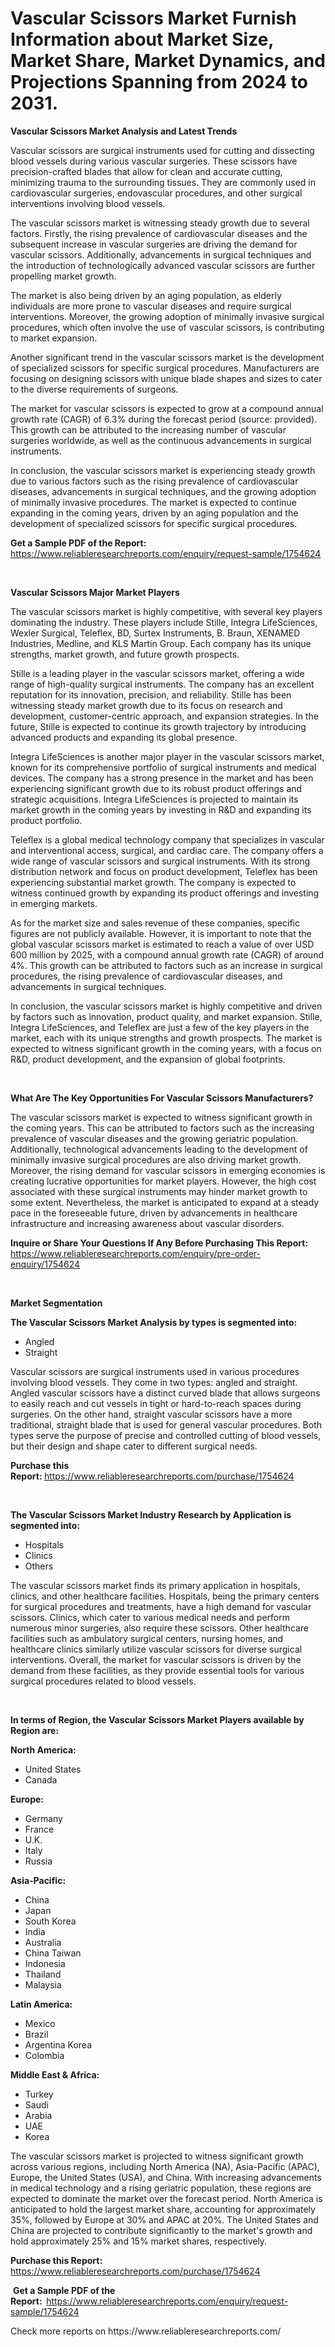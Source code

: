 <p><h1>Vascular Scissors Market Furnish Information about Market Size, Market Share, Market Dynamics, and Projections Spanning from 2024 to 2031.</h1></p><p><strong>Vascular Scissors Market Analysis and Latest Trends</strong></p>
<p><p>Vascular scissors are surgical instruments used for cutting and dissecting blood vessels during various vascular surgeries. These scissors have precision-crafted blades that allow for clean and accurate cutting, minimizing trauma to the surrounding tissues. They are commonly used in cardiovascular surgeries, endovascular procedures, and other surgical interventions involving blood vessels.</p><p>The vascular scissors market is witnessing steady growth due to several factors. Firstly, the rising prevalence of cardiovascular diseases and the subsequent increase in vascular surgeries are driving the demand for vascular scissors. Additionally, advancements in surgical techniques and the introduction of technologically advanced vascular scissors are further propelling market growth.</p><p>The market is also being driven by an aging population, as elderly individuals are more prone to vascular diseases and require surgical interventions. Moreover, the growing adoption of minimally invasive surgical procedures, which often involve the use of vascular scissors, is contributing to market expansion.</p><p>Another significant trend in the vascular scissors market is the development of specialized scissors for specific surgical procedures. Manufacturers are focusing on designing scissors with unique blade shapes and sizes to cater to the diverse requirements of surgeons.</p><p>The market for vascular scissors is expected to grow at a compound annual growth rate (CAGR) of 6.3% during the forecast period (source: provided). This growth can be attributed to the increasing number of vascular surgeries worldwide, as well as the continuous advancements in surgical instruments.</p><p>In conclusion, the vascular scissors market is experiencing steady growth due to various factors such as the rising prevalence of cardiovascular diseases, advancements in surgical techniques, and the growing adoption of minimally invasive procedures. The market is expected to continue expanding in the coming years, driven by an aging population and the development of specialized scissors for specific surgical procedures.</p></p>
<p><strong>Get a Sample PDF of the Report:&nbsp;</strong> <a href="https://www.reliableresearchreports.com/enquiry/request-sample/1754624">https://www.reliableresearchreports.com/enquiry/request-sample/1754624</a></p>
<p>&nbsp;</p>
<p><strong>Vascular Scissors Major Market Players</strong></p>
<p><p>The vascular scissors market is highly competitive, with several key players dominating the industry. These players include Stille, Integra LifeSciences, Wexler Surgical, Teleflex, BD, Surtex Instruments, B. Braun, XENAMED Industries, Medline, and KLS Martin Group. Each company has its unique strengths, market growth, and future growth prospects.</p><p>Stille is a leading player in the vascular scissors market, offering a wide range of high-quality surgical instruments. The company has an excellent reputation for its innovation, precision, and reliability. Stille has been witnessing steady market growth due to its focus on research and development, customer-centric approach, and expansion strategies. In the future, Stille is expected to continue its growth trajectory by introducing advanced products and expanding its global presence.</p><p>Integra LifeSciences is another major player in the vascular scissors market, known for its comprehensive portfolio of surgical instruments and medical devices. The company has a strong presence in the market and has been experiencing significant growth due to its robust product offerings and strategic acquisitions. Integra LifeSciences is projected to maintain its market growth in the coming years by investing in R&D and expanding its product portfolio.</p><p>Teleflex is a global medical technology company that specializes in vascular and interventional access, surgical, and cardiac care. The company offers a wide range of vascular scissors and surgical instruments. With its strong distribution network and focus on product development, Teleflex has been experiencing substantial market growth. The company is expected to witness continued growth by expanding its product offerings and investing in emerging markets.</p><p>As for the market size and sales revenue of these companies, specific figures are not publicly available. However, it is important to note that the global vascular scissors market is estimated to reach a value of over USD 600 million by 2025, with a compound annual growth rate (CAGR) of around 4%. This growth can be attributed to factors such as an increase in surgical procedures, the rising prevalence of cardiovascular diseases, and advancements in surgical techniques.</p><p>In conclusion, the vascular scissors market is highly competitive and driven by factors such as innovation, product quality, and market expansion. Stille, Integra LifeSciences, and Teleflex are just a few of the key players in the market, each with its unique strengths and growth prospects. The market is expected to witness significant growth in the coming years, with a focus on R&D, product development, and the expansion of global footprints.</p></p>
<p>&nbsp;</p>
<p><strong>What Are The Key Opportunities For Vascular Scissors Manufacturers?</strong></p>
<p><p>The vascular scissors market is expected to witness significant growth in the coming years. This can be attributed to factors such as the increasing prevalence of vascular diseases and the growing geriatric population. Additionally, technological advancements leading to the development of minimally invasive surgical procedures are also driving market growth. Moreover, the rising demand for vascular scissors in emerging economies is creating lucrative opportunities for market players. However, the high cost associated with these surgical instruments may hinder market growth to some extent. Nevertheless, the market is anticipated to expand at a steady pace in the foreseeable future, driven by advancements in healthcare infrastructure and increasing awareness about vascular disorders.</p></p>
<p><strong>Inquire or Share Your Questions If Any Before Purchasing This Report:</strong> <a href="https://www.reliableresearchreports.com/enquiry/pre-order-enquiry/1754624">https://www.reliableresearchreports.com/enquiry/pre-order-enquiry/1754624</a></p>
<p>&nbsp;</p>
<p><strong>Market Segmentation</strong></p>
<p><strong>The Vascular Scissors Market Analysis by types is segmented into:</strong></p>
<p><ul><li>Angled</li><li>Straight</li></ul></p>
<p><p>Vascular scissors are surgical instruments used in various procedures involving blood vessels. They come in two types: angled and straight. Angled vascular scissors have a distinct curved blade that allows surgeons to easily reach and cut vessels in tight or hard-to-reach spaces during surgeries. On the other hand, straight vascular scissors have a more traditional, straight blade that is used for general vascular procedures. Both types serve the purpose of precise and controlled cutting of blood vessels, but their design and shape cater to different surgical needs.</p></p>
<p><strong>Purchase this Report:&nbsp;</strong><a href="https://www.reliableresearchreports.com/purchase/1754624">https://www.reliableresearchreports.com/purchase/1754624</a></p>
<p>&nbsp;</p>
<p><strong>The Vascular Scissors Market Industry Research by Application is segmented into:</strong></p>
<p><ul><li>Hospitals</li><li>Clinics</li><li>Others</li></ul></p>
<p><p>The vascular scissors market finds its primary application in hospitals, clinics, and other healthcare facilities. Hospitals, being the primary centers for surgical procedures and treatments, have a high demand for vascular scissors. Clinics, which cater to various medical needs and perform numerous minor surgeries, also require these scissors. Other healthcare facilities such as ambulatory surgical centers, nursing homes, and healthcare clinics similarly utilize vascular scissors for diverse surgical interventions. Overall, the market for vascular scissors is driven by the demand from these facilities, as they provide essential tools for various surgical procedures related to blood vessels.</p></p>
<p>&nbsp;</p>
<p><strong>In terms of Region, the Vascular Scissors Market Players available by Region are:</strong></p>
<p>
    <p> <strong> North America: </strong>
        <ul>
            <li>United States</li>
            <li>Canada</li>
        </ul>
        </p> 
    <p> <strong> Europe: </strong>
        <ul>
            <li>Germany</li>
            <li>France</li>
            <li>U.K.</li>
            <li>Italy</li>
            <li>Russia</li>
        </ul>
        </p> 
    <p> <strong> Asia-Pacific: </strong>
        <ul>
            <li>China</li>
            <li>Japan</li>
            <li>South Korea</li>
            <li>India</li>
            <li>Australia</li>
            <li>China Taiwan</li>
            <li>Indonesia</li>
            <li>Thailand</li>
            <li>Malaysia</li>
        </ul>
        </p> 
    <p> <strong> Latin America: </strong>
        <ul>
            <li>Mexico</li>
            <li>Brazil</li>
            <li>Argentina Korea</li>
            <li>Colombia</li>
        </ul>
        </p> 
    <p> <strong> Middle East & Africa: </strong>
        <ul>
            <li>Turkey</li>
            <li>Saudi</li>
            <li>Arabia</li>
            <li>UAE</li>
            <li>Korea</li>
        </ul>
    </p>
    </p>
<p><p>The vascular scissors market is projected to witness significant growth across various regions, including North America (NA), Asia-Pacific (APAC), Europe, the United States (USA), and China. With increasing advancements in medical technology and a rising geriatric population, these regions are expected to dominate the market over the forecast period. North America is anticipated to hold the largest market share, accounting for approximately 35%, followed by Europe at 30% and APAC at 20%. The United States and China are projected to contribute significantly to the market's growth and hold approximately 25% and 15% market shares, respectively.</p></p>
<p><strong>Purchase this Report: </strong><a href="https://www.reliableresearchreports.com/purchase/1754624">https://www.reliableresearchreports.com/purchase/1754624</a></p>
<p>&nbsp;<strong>Get a Sample PDF of the Report:&nbsp;&nbsp;</strong><a href="https://www.reliableresearchreports.com/enquiry/request-sample/1754624">https://www.reliableresearchreports.com/enquiry/request-sample/1754624</a></p>
<p><strong></strong></p>
<p>Check more reports on https://www.reliableresearchreports.com/</p>
